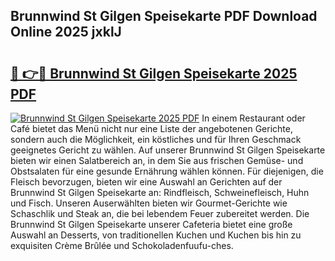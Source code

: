 ## Brunnwind St Gilgen Speisekarte PDF Download Online 2025 jxklJ

# <h2><a href="http://gcadoh.nevu.top/?p=Brunnwind+St+Gilgen+Speisekarte">🔗 👉🔴 Brunnwind St Gilgen Speisekarte 2025 PDF</a></h2>

[![Brunnwind St Gilgen Speisekarte 2025 PDF](https://i.imgur.com/dBaPXMq.png)](http://gcadoh.nevu.top/?p=Brunnwind+St+Gilgen+Speisekarte)
In einem Restaurant oder Café bietet das Menü nicht nur eine Liste der angebotenen Gerichte, sondern auch die Möglichkeit, ein köstliches und für Ihren Geschmack geeignetes Gericht zu wählen. Auf unserer Brunnwind St Gilgen Speisekarte bieten wir einen Salatbereich an, in dem Sie aus frischen Gemüse- und Obstsalaten für eine gesunde Ernährung wählen können. Für diejenigen, die Fleisch bevorzugen, bieten wir eine Auswahl an Gerichten auf der Brunnwind St Gilgen Speisekarte an: Rindfleisch, Schweinefleisch, Huhn und Fisch. Unseren Auserwählten bieten wir Gourmet-Gerichte wie Schaschlik und Steak an, die bei lebendem Feuer zubereitet werden. Die Brunnwind St Gilgen Speisekarte unserer Cafeteria bietet eine große Auswahl an Desserts, von traditionellen Kuchen und Kuchen bis hin zu exquisiten Crème Brûlée und Schokoladenfuufu-ches.
